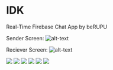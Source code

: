 # IDK
Real-Time Firebase Chat App by beRUPU

Sender Screen:
![alt-text](https://github.com/berupu/IDK/blob/main/IDK.gif)


Reciever Screen:
![alt-text](https://github.com/berupu/IDK/blob/main/IDK2.gif)


![](Images/1.png=20x20)
![](Images/2.png)
![](Images/3.png)
![](Images/4.png)
![](Images/5.png)
![](Images/6.png)





